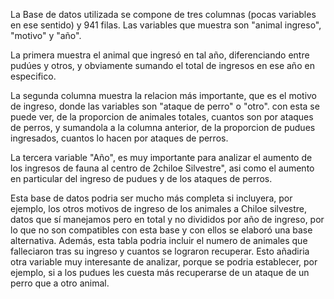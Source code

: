
La Base de datos utilizada se compone de tres columnas (pocas variables en ese sentido) y 941 filas.
Las variables que muestra son "animal ingreso", "motivo" y "año".

La primera muestra el animal que ingresó en tal año, diferenciando entre pudúes y otros, y obviamente sumando el total de ingresos en ese año en especifico.

La segunda columna muestra la relacion más importante, que es el motivo de ingreso, donde las variables son "ataque de perro" o "otro". con esta se puede ver, de la proporcion de animales totales, cuantos son por ataques de perros, y sumandola a la columna anterior, de la proporcion de pudues ingresados, cuantos lo hacen por ataques de perros. 

La tercera variable "Año", es muy importante para analizar el aumento de los ingresos de fauna al centro de 2chiloe Silvestre", asi como el aumento en particular del ingreso de pudues y de los ataques de perros. 

Esta base de datos podria ser mucho más completa si incluyera, por ejemplo, los otros motivos de ingreso de los animales a Chiloe silvestre, datos que sí manejamos pero en total y no divididos por año de ingreso, por lo que no son compatibles con esta base y con ellos se elaboró una base alternativa. Además, esta tabla podria incluir el numero de animales que falleciaron tras su ingreso y cuantos se lograron recuperar. Esto añadiria otra variable muy interesante de analizar, porque se podria establecer, por ejemplo, si a los pudues les cuesta más recuperarse de un ataque de un perro que a otro animal. 

